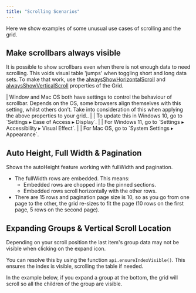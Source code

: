 ```yaml
---
title: "Scrolling Scenarios"
---
```


Here we show examples of some unusual use cases of scrolling and the grid.

## Make scrollbars always visible

It is possible to show scrollbars even when there is not enough data to need scrolling. This voids visual table 'jumps' when toggling short and long data sets. To make that work, use the [alwaysShowHorizontalScroll](/grid-options/#reference-scrolling-alwaysShowHorizontalScroll) and [alwaysShowVerticalScroll](/grid-options/#reference-scrolling-alwaysShowVerticalScroll) properties of the Grid.

<note>
| Window and Mac OS both have settings to control the behaviour of scrollbar. Depends on the OS, some browsers align themselves with this setting, whilst others don’t. Take into consideration of this when applying the above properties to your grid..
| 
| To update this in Windows 10, go to `Settings ▸ Ease of Access ▸ Display`. 
| 
| For Windows 11, go to `Settings ▸ Accessibility ▸ Visual Effect`. 
|
| For Mac OS, go to `System Settings ▸ Appearance`.
</note>

<grid-example title='Always visible scrollbars' name='scrollbars' type='generated'></grid-example>


## Auto Height, Full Width & Pagination

Shows the autoHeight feature working with fullWidth and pagination.

- The fullWidth rows are embedded. This means:
    - Embedded rows are chopped into the pinned sections.
    - Embedded rows scroll horizontally with the other rows.
- There are 15 rows and pagination page size is 10, so as you go from one page to the other, the grid re-sizes to fit the page (10 rows on the first page, 5 rows on the second page).

<grid-example title='Auto Height & Full Width' name='auto-height-full-width' type='mixed' options='{ "enterprise": true, "modules": ["clientside", "rowgrouping" ], "noStyle": 1 }'></grid-example>

## Expanding Groups & Vertical Scroll Location

Depending on your scroll position the last item's group data may not be visible when clicking on the expand icon.

You can resolve this by using the function `api.ensureIndexVisible()`. This ensures the index is visible, scrolling the table if needed.

In the example below, if you expand a group at the bottom, the grid will scroll so all the children of the group are visible.

<grid-example title='Row Group Scroll' name='row-group-scroll' type='generated' options='{ "enterprise": true, "modules": ["clientside", "rowgrouping" ] }'></grid-example>
